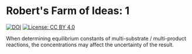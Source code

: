 # Robert's Farm of Ideas: 1

[![DOI](https://zenodo.org/badge/324523777.svg)](https://zenodo.org/badge/latestdoi/324523777)
[![License: CC BY 4.0](https://img.shields.io/badge/License-CC%20BY%204.0-lightgrey.svg)](https://creativecommons.org/licenses/by/4.0/)


When determining equilibrium constants of multi-substrate / multi-product reactions, the concentrations may affect the uncertainty of the result.
